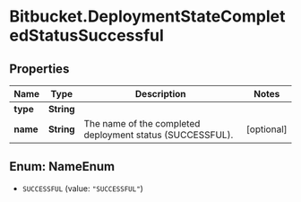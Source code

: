 # Bitbucket.DeploymentStateCompletedStatusSuccessful

## Properties

Name | Type | Description | Notes
------------ | ------------- | ------------- | -------------
**type** | **String** |  | 
**name** | **String** | The name of the completed deployment status (SUCCESSFUL). | [optional] 



## Enum: NameEnum


* `SUCCESSFUL` (value: `"SUCCESSFUL"`)




